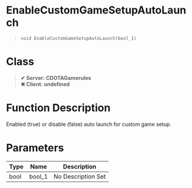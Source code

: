 # EnableCustomGameSetupAutoLaunch
> `void EnableCustomGameSetupAutoLaunch(bool_1)`
# Class
> __✔ Server: CDOTAGamerules__  
> __✖ Client: undefined__  
# Function Description
Enabled (true) or disable (false) auto launch for custom game setup.
# Parameters
Type|Name|Description
--|--|--
bool|bool_1|No Description Set
